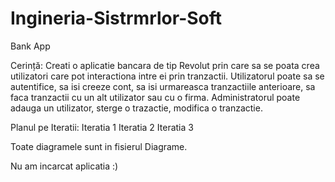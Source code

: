 # Ingineria-Sistrmrlor-Soft



Bank App

Cerință: 
Creati o aplicatie bancara de tip Revolut prin care sa se poata crea utilizatori care pot interactiona intre ei prin tranzactii.
Utilizatorul poate sa se autentifice, sa isi creeze cont, sa isi urmareasca tranzactiile anterioare, sa faca tranzactii cu un alt utilizator sau cu o firma.
Administratorul poate adauga un utilizator, sterge o trazactie, modifica o tranzactie.

Planul pe Iteratii:
Iteratia 1
Iteratia 2
Iteratia 3

Toate diagramele sunt in fisierul Diagrame.

Nu am incarcat aplicatia :)

